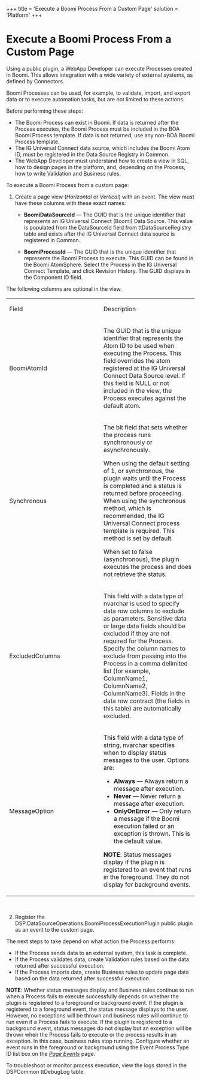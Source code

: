 +++
title = 'Execute a Boomi Process From a Custom Page'
solution = 'Platform'
+++

# Execute a Boomi Process From a Custom Page

Using a public plugin, a WebApp Developer can execute Processes created
in Boomi. This allows integration with a wide variety of external
systems, as defined by Connectors.

Boomi Processes can be used, for example, to validate, import, and
export data or to execute automation tasks, but are not limited to these
actions.

Before performing these steps:

  - The Boomi Process can exist in Boomi. If data is returned after the
    Process executes, the Boomi Process must be included in the BOA
    Boomi Process template. If data is not returned, use any non-BOA
    Boomi Process template.
  - The IG Universal Connect data source, which includes the Boomi Atom
    ID, must be registered in the Data Source Registry in Common.
  - The WebApp Developer must understand how to create a view in SQL,
    how to design pages in the platform, and, depending on the Process,
    how to write Validation and Business rules.

To execute a Boomi Process from a custom page:

1.  Create a page view (*Horizontal* or *Vertical*) with an event. The
    view must have these columns with these exact names:
    
      - **BoomiDataSourceId** — The GUID that is the unique identifier
        that represents an IG Universal Connect (Boomi) Data Source.
        This value is populated from the DataSourceId field from
        ttDataSourceRegistry table and exists after the IG Universal
        Connect data source is registered in Common.
    
      - **BoomiProcessId** — The GUID that is the unique identifier that
        represents the Boomi Process to execute. This GUID can be found
        in the Boomi AtomSphere. Select the Process in the IG Universal
        Connect Template, and click Revision History. The GUID displays
        in the Component ID field.

The following columns are optional in the view.

<table>
<colgroup>
<col style="width: 50%" />
<col style="width: 50%" />
</colgroup>
<tbody>
<tr class="odd">
<td><p>Field</p></td>
<td><p>Description</p></td>
</tr>
<tr class="even">
<td><p>BoomiAtomId </p></td>
<td><p>The GUID that is the unique identifier that represents the Atom ID to be used when executing the Process. This field overrides the atom registered at the IG Universal Connect Data Source level. If this field is NULL or not included in the view, the Process executes against the default atom.</p></td>
</tr>
<tr class="odd">
<td><p>Synchronous </p></td>
<td><p>The bit field that sets whether the process runs synchronously or asynchronously.</p>
<p>When using the default setting of 1, or synchronous, the plugin waits until the Process is completed and a status is returned before proceeding. When using the synchronous method, which is recommended, the IG Universal Connect process template is required. This method is set by default.</p>
<p>When set to false (asynchronous), the plugin executes the process and does not retrieve the status.</p></td>
</tr>
<tr class="even">
<td><p>ExcludedColumns</p></td>
<td><p>This field with a data type of nvarchar is used to specify data row columns to exclude as parameters. Sensitive data or large data fields should be excluded if they are not required for the Process. Specify the column names to exclude from passing into the Process in a comma delimited list (for example, ColumnName1, ColumnName2, ColumnName3). Fields in the data row contract (the fields in this table) are automatically excluded.</p></td>
</tr>
<tr class="odd">
<td><p>MessageOption </p></td>
<td><p>This field with a data type of string, nvarchar specifies when to display status messages to the user. Options are:</p>
<ul>
<li><strong>Always</strong> — Always return a message after execution. </li>
<li><strong>Never</strong> — Never return a message after execution. </li>
<li><strong>OnlyOnError</strong> — Only return a message if the Boomi execution failed or an exception is thrown. This is the default value.</li>
</ul>
<p><strong>NOTE</strong>: Status messages display if the plugin is registered to an event that runs in the foreground. They do not display for background events.</p></td>
</tr>
</tbody>
</table>

 

2.  Register the  
    DSP.DataSourceOperations.BoomiProcessExecutionPlugin public plugin
    as an event to the custom page.

The next steps to take depend on what action the Process performs:

  - If the Process sends data to an external system, this task is
    complete.
  - If the Process validates data, create Validation rules based on the
    data returned after successful execution.
  - If the Process imports data, create Business rules to update page
    data based on the data returned after successful execution.

**NOTE**: Whether status messages display and Business rules continue to
run when a Process fails to execute successfully depends on whether the
plugin is registered to a foreground or background event. If the plugin
is registered to a foreground event, the status message displays to the
user. However, no exceptions will be thrown and business rules will
continue to run even if a Process fails to execute. If the plugin is
registered to a background event, status messages do not display but an
exception will be thrown when the Process fails to execute or the
process results in an exception. In this case, business rules stop
running. Configure whether an event runs in the foreground or background
using the Event Process Type ID list box on the *[Page
Events](../Sys_Admin/Page_Desc/Page_Events_H)* page.

To troubleshoot or monitor process execution, view the logs stored in
the DSPCommon ttDebugLog table.
